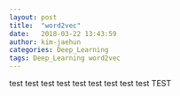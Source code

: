 ```yaml
---
layout: post
title:  "word2vec"
date:   2018-03-22 13:43:59
author: kim-jaehun
categories: Deep_Learning
tags: Deep_Learning word2vec
---
```


test
test
test
test
test
test
test
test
test
TEST
